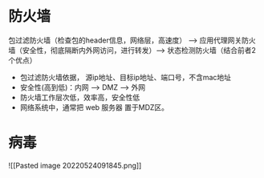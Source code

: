 
# 防火墙

包过滤防火墙（检查包的header信息，网络层，高速度） --> 应用代理网关防火墙（安全性，彻底隔断内外网访问，进行转发）--> 状态检测防火墙（结合前者2个优点）

+ 包过滤防火墙依据， 源ip地址、目标ip地址、端口号，不含mac地址
+ 安全性(高到低)：内网 --> DMZ --> 外网
+ 防火墙工作层次低，效率高，安全性低
+ 网络系统中，通常把 web 服务器 置于MDZ区。

# 病毒

![[Pasted image 20220524091845.png]]

